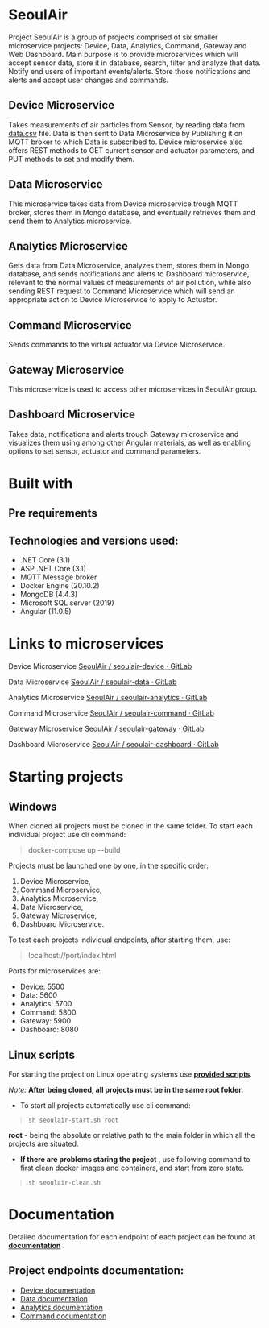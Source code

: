 # SeoulAir
Project SeoulAir is a group of projects comprised of six smaller microservice projects: Device, Data, Analytics, Command, Gateway and Web Dashboard. 
Main purpose is to provide microservices which will accept sensor data, store it in database, search, filter and analyze that data. Notify end users of important events/alerts. Store those notifications and alerts and accept user changes and commands.

## Device Microservice
Takes measurements of air particles from Sensor, by reading data from [data.csv](https://gitlab.com/seoulair/seoulair-device/-/tree/develop/resources) file. Data is then sent to Data Microservice by Publishing it on MQTT broker to which Data is subscribed to.  Device microservice also offers REST methods to GET current sensor and actuator parameters, and PUT methods to set and modify them.

## Data Microservice
This microservice takes data from Device microservice trough MQTT broker, stores them in Mongo database, and eventually retrieves them and send them to Analytics microservice.

## Analytics Microservice
Gets data from Data Microservice, analyzes them, stores them in Mongo database, and sends notifications and alerts to Dashboard microservice, relevant to the normal values of measurements of air pollution, while also sending REST request to Command Microservice which will send an appropriate action to Device Microservice to apply to Actuator.

## Command Microservice
Sends commands to the virtual actuator via Device Microservice.

## Gateway Microservice
This microservice is used to access other microservices in SeoulAir group. 

## Dashboard Microservice
Takes data, notifications and alerts trough Gateway microservice and visualizes them using among other Angular materials, as well as enabling options to set sensor, actuator and command parameters.


# Built with 

## Pre requirements


## Technologies and versions used:
- .NET Core (3.1)
- ASP .NET Core (3.1)
- MQTT Message broker
- Docker Engine (20.10.2)
- MongoDB (4.4.3)
- Microsoft SQL server (2019)
- Angular (11.0.5)

# Links to microservices
Device Microservice
[SeoulAir / seoulair-device · GitLab](https://gitlab.com/seoulair/seoulair-device)

Data Microservice 
[SeoulAir / seoulair-data · GitLab](https://gitlab.com/seoulair/seoulair-data)

Analytics Microservice 
[SeoulAir / seoulair-analytics · GitLab](https://gitlab.com/seoulair/seoulair-analytics)

Command Microservice 
[SeoulAir / seoulair-command · GitLab](https://gitlab.com/seoulair/seoulair-command)

Gateway Microservice
[SeoulAir / seoulair-gateway · GitLab](https://gitlab.com/seoulair/seoulair-gateway)

Dashboard Microservice
[SeoulAir / seoulair-dashboard · GitLab](https://gitlab.com/seoulair/seoulair-dashboard)


# Starting projects
 
 ## Windows
 When cloned all projects must be cloned in the same folder. 
 To start each individual project use cli command:   
 >docker-compose up --build
 
 Projects must be launched one by one, in the specific order: 
1. Device Microservice, 
2. Command Microservice, 
3. Analytics Microservice, 
4. Data Microservice, 
5. Gateway Microservice, 
6. Dashboard Microservice.

To test each projects individual endpoints, after starting them, use: 
>localhost://port/index.html
	
Ports for microservices are:
- Device: 5500
- Data: 5600
- Analytics: 5700
- Command: 5800
- Gateway: 5900
- Dashboard: 8080

## Linux scripts
For starting the project on Linux operating systems use **[provided scripts](https://gitlab.com/seoulair/seoulair-documentation/-/tree/master/shell-scripts)**.

*Note:* **After being cloned, all projects must be in the same root folder.**

- To start all projects automatically use cli command: 
>```sh seoulair-start.sh root```

**root** - being the absolute or relative path to the main folder in which all the projects are situated.

- __If there are problems staring the project__ , use following command to first clean docker images and containers, and start from zero state.
>```sh seoulair-clean.sh```


# Documentation
Detailed documentation for each endpoint of each project can be found at **[documentation](https://gitlab.com/seoulair/seoulair-documentation/-/tree/master/open-api)** .

## Project endpoints documentation: 
- [Device documentation](https://glcdn.githack.com/seoulair/seoulair-documentation/-/raw/master/open-api/SeoulAir%20Device/seoulair-device-open-api.html)
- [Data documentation](https://gl.githack.com/seoulair/seoulair-documentation/-/raw/master/open-api/SeoulAir%20Data/seoulair-data-open-api.json.html)
- [Analytics documentation](https://glcdn.githack.com/seoulair/seoulair-documentation/-/raw/master/open-api/SeoulAir%20Analytics/seoulair-analytics-open-api.html)
- [Command documentation](https://glcdn.githack.com/seoulair/seoulair-documentation/-/raw/master/open-api/SeoulAir%20Command/seoulair-command-open-api.html)

